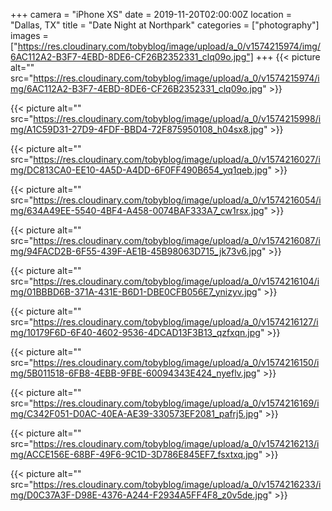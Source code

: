 +++
camera = "iPhone XS"
date = 2019-11-20T02:00:00Z
location = "Dallas, TX"
title = "Date Night at Northpark"
categories = ["photography"]
images = ["https://res.cloudinary.com/tobyblog/image/upload/a_0/v1574215974/img/6AC112A2-B3F7-4EBD-8DE6-CF26B2352331_clq09o.jpg"]
+++
{{< picture alt="" src="https://res.cloudinary.com/tobyblog/image/upload/a_0/v1574215974/img/6AC112A2-B3F7-4EBD-8DE6-CF26B2352331_clq09o.jpg" >}}  
<!--more-->

{{< picture alt="" src="https://res.cloudinary.com/tobyblog/image/upload/a_0/v1574215998/img/A1C59D31-27D9-4FDF-BBD4-72F875950108_h04sx8.jpg" >}}  

{{< picture alt="" src="https://res.cloudinary.com/tobyblog/image/upload/a_0/v1574216027/img/DC813CA0-EE10-4A5D-A4DD-6F0FF490B654_yq1qeb.jpg" >}}  

{{< picture alt="" src="https://res.cloudinary.com/tobyblog/image/upload/a_0/v1574216054/img/634A49EE-5540-4BF4-A458-0074BAF333A7_cw1rsx.jpg" >}}  

{{< picture alt="" src="https://res.cloudinary.com/tobyblog/image/upload/a_0/v1574216087/img/94FACD2B-6F55-439F-AE1B-45B98063D715_jk73v6.jpg" >}}  

{{< picture alt="" src="https://res.cloudinary.com/tobyblog/image/upload/a_0/v1574216104/img/01BBBD6B-371A-431E-B6D1-DBE0CFB056E7_ynizyv.jpg" >}}  

{{< picture alt="" src="https://res.cloudinary.com/tobyblog/image/upload/a_0/v1574216127/img/10179F6D-6F40-4602-9536-4DCAD13F3B13_qzfxqn.jpg" >}}  

{{< picture alt="" src="https://res.cloudinary.com/tobyblog/image/upload/a_0/v1574216150/img/5B011518-6FB8-4EBB-9FBE-60094343E424_nyeflv.jpg" >}}  

{{< picture alt="" src="https://res.cloudinary.com/tobyblog/image/upload/a_0/v1574216169/img/C342F051-D0AC-40EA-AE39-330573EF2081_pafrj5.jpg" >}}  

{{< picture alt="" src="https://res.cloudinary.com/tobyblog/image/upload/a_0/v1574216213/img/ACCE156E-68BF-49F6-9C1D-3D786E845EF7_fsxtxq.jpg" >}}  

{{< picture alt="" src="https://res.cloudinary.com/tobyblog/image/upload/a_0/v1574216233/img/D0C37A3F-D98E-4376-A244-F2934A5FF4F8_z0v5de.jpg" >}}
